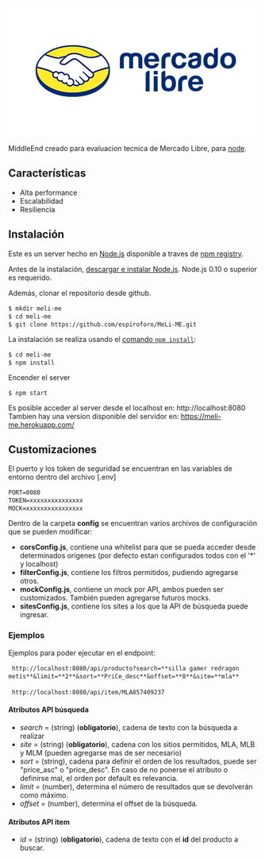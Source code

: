 ![Mercadolibre Logo](/public/images/mercadolibre.png)

  MiddleEnd creado para evaluacion tecnica de Mercado Libre, para [node](http://nodejs.org).




## Características

  * Alta performance
  * Escalabilidad
  * Resiliencia



## Instalación

Este es un server hecho en [Node.js](https://nodejs.org/en/) disponible a traves de [npm registry](https://www.npmjs.com/).

Antes de la instalación, [descargar e instalar Node.js](https://nodejs.org/en/download/).
Node.js 0.10 o superior es requerido.

Además, clonar el repositorio desde github.

```console
$ mkdir meli-me
$ cd meli-me
$ git clone https://github.com/espiroforo/MeLi-ME.git
```

La instalación se realiza usando el [comando `npm install`](https://docs.npmjs.com/getting-started/installing-npm-packages-locally):

```console
$ cd meli-me
$ npm install
```

Encender el server

```console
$ npm start
```
Es posible acceder al server desde el localhost en: http://localhost:8080
Tambien hay una version disponible del servidor en: https://meli-me.herokuapp.com/



## Customizaciones

El puerto y los token de seguridad se encuentran en las variables de entorno dentro del archivo [.env]

```console
PORT=8080
TOKEN=xxxxxxxxxxxxxxx
MOCK=xxxxxxxxxxxxxxxx
```

Dentro de la carpeta **config** se encuentran varios archivos de configuración que se pueden modificar:

 * **corsConfig.js**, contiene una whitelist para que se pueda acceder desde determinados orígenes (por defecto estan configurados todos con el '*' y localhost)
 * **filterConfig.js**, contiene los filtros permitidos, pudiendo agregarse otros.
 * **mockConfig.js**, contiene un mock por API, ambos pueden ser customizados. También pueden agregarse futuros mocks.
 * **sitesConfig.js**, contiene los sites a los que la API de búsqueda puede ingresar.





### Ejemplos

Ejemplos para poder ejecutar en el endpoint:

```console
 http://localhost:8080/api/producto?search=**silla gamer redragon metis**&limit=**2**&sort=**PriCe_desc**&offset=**8**&site=**mla**
 
 http://localhost:8080/api/item/MLA857409237
```

#### Atributos API búsqueda
* *search* = (string) (**obligatorio**), cadena de texto con la búsqueda a realizar
* *site* = (string) (**obligatorio**), cadena con los sitios permitidos, MLA, MLB y MLM (pueden agregarse mas de ser necesario)
* *sort* = (string), cadena para definir el orden de los resultados, puede ser "price_asc" o "price_desc". En caso de no ponerse el atributo o definirse mal, el orden por default es relevancia.
* *limit* = (number), determina el número de resultados que se devolverán como máximo.
* *offset* = (number), determina el offset de la búsqueda.

#### Atributos API item
* *id* = (string) (**obligatorio**), cadena de texto con el **id** del producto a buscar.
